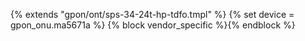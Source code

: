 {% extends "gpon/ont/sps-34-24t-hp-tdfo.tmpl" %}
{% set device = gpon_onu.ma5671a %}
{% block vendor_specific %}{% endblock %}
